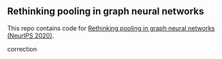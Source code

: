 ## Rethinking pooling in graph neural networks

This repo contains code for [Rethinking pooling in graph neural networks (NeurIPS 2020)](https://arxiv.org/abs/2010.11418).

correction
